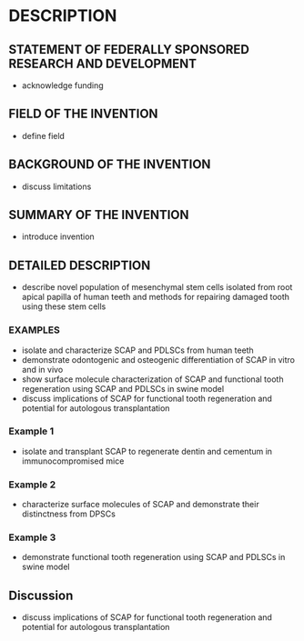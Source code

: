 # DESCRIPTION

## STATEMENT OF FEDERALLY SPONSORED RESEARCH AND DEVELOPMENT

- acknowledge funding

## FIELD OF THE INVENTION

- define field

## BACKGROUND OF THE INVENTION

- discuss limitations

## SUMMARY OF THE INVENTION

- introduce invention

## DETAILED DESCRIPTION

- describe novel population of mesenchymal stem cells isolated from root apical papilla of human teeth and methods for repairing damaged tooth using these stem cells

### EXAMPLES

- isolate and characterize SCAP and PDLSCs from human teeth
- demonstrate odontogenic and osteogenic differentiation of SCAP in vitro and in vivo
- show surface molecule characterization of SCAP and functional tooth regeneration using SCAP and PDLSCs in swine model
- discuss implications of SCAP for functional tooth regeneration and potential for autologous transplantation

### Example 1

- isolate and transplant SCAP to regenerate dentin and cementum in immunocompromised mice

### Example 2

- characterize surface molecules of SCAP and demonstrate their distinctness from DPSCs

### Example 3

- demonstrate functional tooth regeneration using SCAP and PDLSCs in swine model

## Discussion

- discuss implications of SCAP for functional tooth regeneration and potential for autologous transplantation

